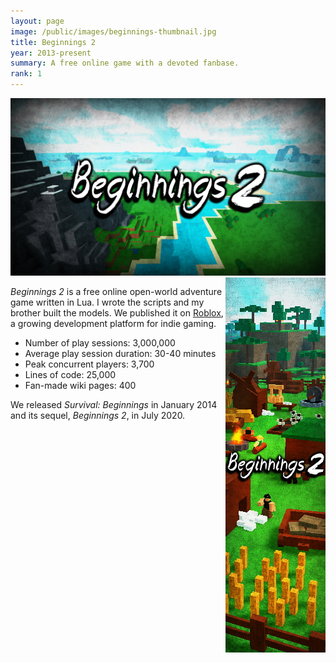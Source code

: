 ```yaml
---
layout: page
image: /public/images/beginnings-thumbnail.jpg
title: Beginnings 2
year: 2013-present
summary: A free online game with a devoted fanbase.
rank: 1
---
```


<img src="/public/images/beginnings-header.jpg">

<img src="/public/images/beginnings-skyscraper.jpg" align="right">

*Beginnings 2* is a free online open-world adventure game written in Lua. I wrote the scripts and my brother built the models. We published it on [Roblox](https://corp.roblox.com/), a growing development platform for indie gaming.

* Number of play sessions: 3,000,000
* Average play session duration: 30-40 minutes
* Peak concurrent players: 3,700
* Lines of code: 25,000
* Fan-made wiki pages: 400

We released *Survival: Beginnings* in January 2014 and its sequel, *Beginnings 2*, in July 2020.